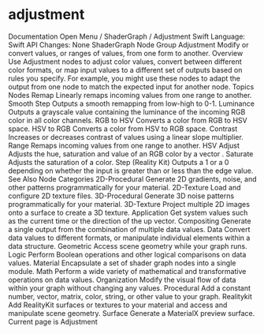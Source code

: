 # adjustment
 Documentation 
 Open Menu 
/
 ShaderGraph 
/
 Adjustment 
Swift
Language: 
Swift
 API Changes: 
None
ShaderGraph Node Group
Adjustment
Modify or convert values, or ranges of values, from one form to another.
Overview
Use Adjustment nodes to adjust color values, convert between different color formats, or map input values to a different set of outputs based on rules you specify. For example, you might use these nodes to adapt the output from one node to match the expected input for another node.
Topics
Nodes
Remap
Linearly remaps incoming values from one range to another.
Smooth Step
Outputs a smooth remapping from low-high to 0-1.
Luminance
Outputs a grayscale value containing the luminance of the incoming RGB color in all color channels.
RGB to HSV
Converts a color from RGB to HSV space.
HSV to RGB
Converts a color from HSV to RGB space.
Contrast
Increases or decreases contrast of values using a linear slope multiplier.
Range
Remaps incoming values from one range to another.
HSV Adjust
Adjusts the hue, saturation and value of an RGB color by a vector .
Saturate
Adjusts the saturation of a color.
Step (Reality
Kit)
Outputs a 1 or a 0 depending on whether the input is greater than or less than the edge value.
See Also
Node Categories
2D-Procedural
Generate 2D gradients, noise, and other patterns programmatically for your material.
2D-Texture
Load and configure 2D texture files.
3D-Procedural
Generate 3D noise patterns programmatically for your material.
3D-Texture
Project multiple 2D images onto a surface to create a 3D texture.
Application
Get system values such as the current time or the direction of the up vector.
Compositing
Generate a single output from the combination of multiple data values.
Data
Convert data values to different formats, or manipulate individual elements within a data structure.
Geometric
Access scene geometry while your graph runs.
Logic
Perform Boolean operations and other logical comparisons on data values.
Material
Encapsulate a set of shader graph nodes into a single module.
Math
Perform a wide variety of mathematical and transformative operations on data values.
Organization
Modify the visual flow of data within your graph without changing any values.
Procedural
Add a constant number, vector, matrix, color, string, or other value to your graph.
Realitykit
Add RealityKit surfaces or textures to your material and access and manipulate scene geometry.
Surface
Generate a MaterialX preview surface.
 Current page is Adjustment 